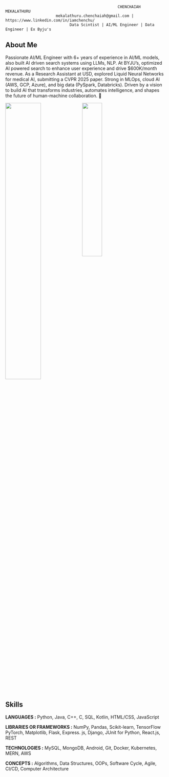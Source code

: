                                                      CHENCHAIAH MEKALATHURU
                          mekalathuru.chenchaiah@gmail.com | https://www.linkedin.com/in/iamchenchu/
                                Data Scintist | AI/ML Engineer | Data Engineer | Ex Byju's
                                         

## About Me
Passionate AI/ML Engineer with 6+ years of experience in AI/ML models, also built AI driven search systems using LLMs, NLP. At BYJU’s, optimized AI powered search to enhance user experience and drive $600K/month revenue. As a Research Assistant at USD, explored Liquid Neural Networks for medical AI, submitting a CVPR 2025 paper. Strong in MLOps, cloud AI (AWS, GCP, Azure), and big data (PySpark, Databricks). Driven by a vision to build AI that transforms industries, automates intelligence, and shapes the future of human-machine collaboration. 🚀

<img align="left" width="47%" src="https://github-readme-stats.vercel.app/api?username=iamchenchu&show_icons=true&theme=radical" />
<img align="left" width="35%" src="https://github-readme-stats.vercel.app/api/top-langs/?username=iamchenchu&layout=compact" />

<br clear="left" />

## Skills
**LANGUAGES :** Python, Java, C++, C, SQL, Kotlin, HTML/CSS, JavaScript

**LIBRARIES OR FRAMEWORKS :** NumPy, Pandas, Scikit-learn, TensorFlow PyTorch, Matplotlib, Flask, Express. js, Django, JUnit for Python, React.js, REST

**TECHNOLOGIES :** MySQL, MongoDB, Android, Git, Docker, Kubernetes, MERN, AWS

**CONCEPTS :** Algorithms, Data Structures, OOPs, Software Cycle, Agile, CI/CD, Computer Architecture



